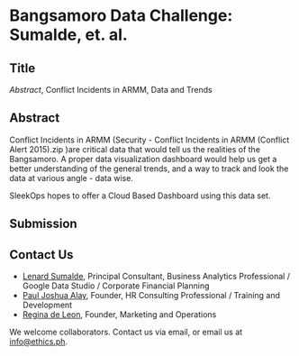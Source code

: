# Bangsamoro Data Challenge: Sumalde, et. al. 

## Title

*Abstract*, Conflict Incidents in ARMM, Data and Trends

## Abstract

Conflict Incidents in ARMM (Security - Conflict Incidents in ARMM (Conflict Alert 2015).zip )are critical data that would tell us the realities of the Bangsamoro. A proper data visualization dashboard would help us get a better understanding of the general trends, and a way to track and look the data at various angle - data wise.

SleekOps hopes to offer a Cloud Based Dashboard using this data set.

## Submission

## Contact Us

* [Lenard Sumalde](Lenard@sleekops.com), Principal Consultant, Business Analytics Professional / Google Data Studio / Corporate Financial Planning
* [Paul Joshua Alay](Paul@sleekops.com), Founder, HR Consulting Professional / Training and Development
* [Regina de Leon](Reginakatrin@sleekops.com), Founder, Marketing and Operations

We welcome collaborators. Contact us via email, or email us at info@ethics.ph.